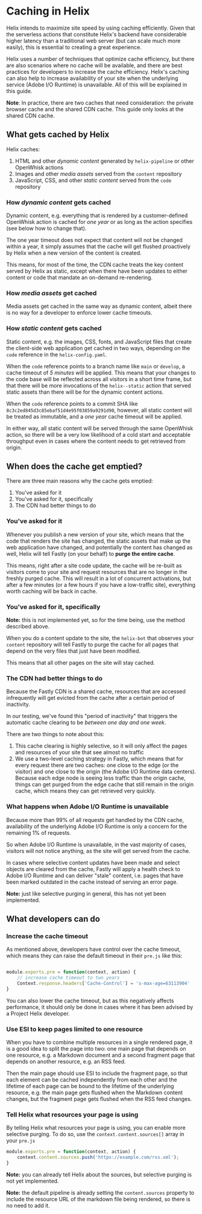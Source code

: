 # Caching in Helix

Helix intends to maximize site speed by using caching efficiently. Given that the serverless actions that constitute Helix's backend have considerable higher latency than a traditional web server (but can scale much more easily), this is essential to creating a great experience.

Helix uses a number of techniques that optimize cache efficiency, but there are also scenarios where no cache will be available, and there are best practices for developers to increase the cache efficiency. Helix's caching can also help to increase availability of your site when the underlying service (Adobe I/O Runtime) is unavailable. All of this will be explained in this guide.

**Note**: In practice, there are two caches that need consideration: the private browser cache and the shared CDN cache. This guide only looks at the shared CDN cache.

## What gets cached by Helix

Helix caches:

1. HTML and other *dynamic content* generated by `helix-pipeline` or other OpenWhisk actions
2. Images and other *media assets* served from the `content` repository
3. JavaScript, CSS, and other *static content* served from the `code` repository

### How *dynamic content* gets cached

Dynamic content, e.g. everything that is rendered by a customer-defined OpenWhisk action is cached for *one year* or as long as the action specifies (see below how to change that).

The one year timeout does not expect that content will not be changed within a year, it simply assumes that the cache will get flushed proactively by Helix when a new version of the content is created.

This means, for most of the time, the CDN cache treats the key content served by Helix as static, except when there have been updates to either content or code that mandate an on-demand re-rendering.

### How *media assets* get cached

Media assets get cached in the same way as dynamic content, albeit there is no way for a developer to enforce lower cache timeouts.

### How *static content* gets cached

Static content, e.g. the images, CSS, fonts, and JavaScript files that create the client-side web application get cached in two ways, depending on the `code` reference in the `helix-config.yaml`.

When the `code` reference points to a branch name like `main` or `develop`, a cache timeout of *5 minutes* will be applied. This means that your changes to the code base will be reflected across all visitors in a short time frame, but that there will be more invocations of the `helix--static` action that served static assets than there will be for the dynamic content actions.

When the `code` reference points to a commit SHA like `8c3c2ed845d3c85ebaf51d4e95f03859a9291d90`, however, all static content will be treated as immutable, and a *one year* cache timeout will be applied. 

In either way, all static content will be served through the same OpenWhisk action, so there will be a very low likelihood of a cold start and acceptable throughput even in cases where the content needs to get retrieved from origin.

## When does the cache get emptied?

There are three main reasons why the cache gets emptied:

1. You've asked for it
2. You've asked for it, specifically
3. The CDN had better things to do

### You've asked for it

Whenever you publish a new version of your site, which means that the code that renders the site has changed, the static assets that make up the web application have changed, and potentially the content has changed as well, Helix will tell Fastly (on your behalf) to **purge the entire cache**.

This means, right after a site code update, the cache will be re-built as visitors come to your site and request resources that are no longer in the freshly purged cache. This will result in a lot of concurrent activations, but after a few minutes (or a few hours if you have a low-traffic site), everything worth caching will be back in cache.

### You've asked for it, specifically

**Note:** this is not implemented yet, so for the time being, use the method described above.

When you do a content update to the site, the `helix-bot` that observes your `content` repository will tell Fastly to purge the cache for all pages that depend on the very files that just have been modified.

This means that all other pages on the site will stay cached.

### The CDN had better things to do

Because the Fastly CDN is a shared cache, resources that are accessed infrequently will get evicted from the cache after a certain period of inactivity.

In our testing, we've found this "period of inactivity" that triggers the automatic cache clearing to be *between one day and one week*.

There are two things to note about this:

1. This cache clearing is highly selective, so it will only affect the pages and resources of your site that see almost no traffic
2. We use a two-level caching strategy in Fastly, which means that for every request there are two caches: one close to the edge (or the visitor) and one close to the origin (the Adobe I/O Runtime data centers). Because each edge node is seeing less traffic than the origin cache, things can get purged from the edge cache that still remain in the origin cache, which means they can get retrieved very quickly.

### What happens when Adobe I/O Runtime is unavailable

Because more than 99% of all requests get handled by the CDN cache, availability of the underlying Adobe I/O Runtime is only a concern for the remaining 1% of requests.

So when Adobe I/O Runtime is unavailable, in the vast majority of cases, visitors will not notice anything, as the site will get served from the cache.

In cases where selective content updates have been made and select objects are cleared from the cache, Fastly will apply a health check to Adobe I/O Runtime and can deliver "stale" content, i.e. pages that have been marked outdated in the cache instead of serving an error page.

**Note:** just like selective purging in general, this has not yet been implemented.

## What developers can do

### Increase the cache timeout

As mentioned above, developers have control over the cache timeout, which means they can raise the default timeout in their `pre.js` like this:

```javascript

module.exports.pre = function(context, action) {
    // increase cache timeout to two years
    Context.response.headers['Cache-Control'] = 's-max-age=63113904'
}
```

You can also lower the cache timeout, but as this negatively affects performance, it should only be done in cases where it has been advised by a Project Helix developer.

### Use ESI to keep pages limited to one resource

When you have to combine multiple resources in a single rendered page, it is a good idea to split the page into two: one main page that depends on one resource, e.g. a Markdown document and a second fragment page that depends on another resource, e.g. an RSS feed.

Then the main page should use ESI to include the fragment page, so that each element can be cached independently from each other and the lifetime of each page can be bound to the lifetime of the underlying resource, e.g. the main page gets flushed when the Markdown content changes, but the fragment page gets flushed when the RSS feed changes.

### Tell Helix what resources your page is using

By telling Helix what resources your page is using, you can enable more selective purging. To do so, use the `context.content.sources[]` array in your `pre.js`

```javascript
module.exports.pre = function(context, action) {
    context.content.sources.push('https://example.com/rss.xml');
}
```

**Note:** you can already tell Helix about the sources, but selective purging is not yet implemented.

**Note:** the default pipeline is already setting the `content.sources` property to include the resource URL of the markdown file being rendered, so there is no need to add it.
